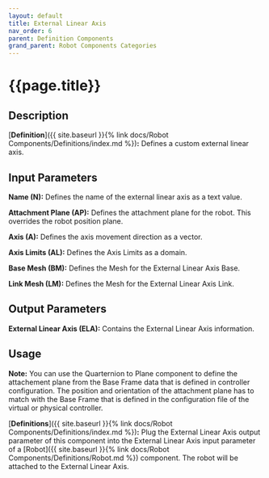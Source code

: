 ```yaml
---
layout: default
title: External Linear Axis
nav_order: 6
parent: Definition Components
grand_parent: Robot Components Categories
---
```


# **{{page.title}}**

## **Description**

[**Definition**]({{ site.baseurl }}{% link docs/Robot Components/Definitions/index.md %})**:** 
Defines a custom external linear axis.

## **Input Parameters**

**Name (N):** Defines the name of the external linear axis as a text value.

**Attachment Plane (AP):** Defines the attachment plane for the robot. This overrides the robot position plane.

**Axis (A):** Defines the axis movement direction as a vector.

**Axis Limits (AL):** Defines the Axis Limits as a domain.

**Base Mesh (BM):** Defines the Mesh for the External Linear Axis Base.

**Link Mesh (LM):** Defines the Mesh for the External Linear Axis Link.

## **Output Parameters**

**External Linear Axis (ELA):** Contains the External Linear Axis information.

## **Usage**

**Note:** You can use the Quarternion to Plane component to define the attachement plane from the Base Frame data that is defined in controller configuration. The position and orientation of the attachment plane has to match with the Base Frame that is defined in the configuration file of the virtual or physical controller. 

[**Definitions**]({{ site.baseurl }}{% link docs/Robot Components/Definitions/index.md %})**:** Plug the External Linear Axis output parameter of this component into the External Linear Axis input parameter of a [Robot]({{ site.baseurl }}{% link docs/Robot Components/Definitions/Robot.md %}) component. The robot will be attached to the External Linear Axis.
